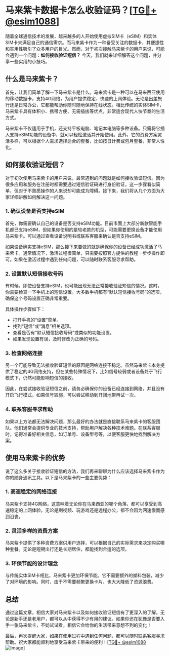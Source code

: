 # 马来紫卡数据卡怎么收验证码？[[TG💪+ @esim1088](https://t.me/s/esim1088)]

随着全球通信技术的发展，越来越多的人开始使用虚拟SIM卡（eSIM）和实体SIM卡来满足自己的通信需求。而马来紫卡作为一种备受关注的数据卡，其便捷性和实用性吸引了众多用户的目光。然而，对于初次接触马来紫卡的用户来说，可能会遇到一个问题：**如何接收验证短信？** 今天，我们就来详细解答这个问题，并分享一些实用的小技巧。

## 什么是马来紫卡？

首先，让我们简单了解一下马来紫卡是什么。马来紫卡是一种可以在马来西亚使用的移动数据卡，支持4G网络，为用户提供稳定、快速的上网体验。无论是出差旅行还是日常办公，它都能帮助你随时随地保持在线状态。相比传统的实体SIM卡，马来紫卡具有体积小、携带方便、无需插拔等优点，非常适合现代人快节奏的生活方式。

马来紫卡不仅适用于手机，还支持平板电脑、笔记本电脑等多种设备。只需将它插入支持eSIM功能的设备中，就可以轻松激活并开始使用。此外，它的资费方案灵活多样，可以根据个人需求选择适合的套餐，比如按日计费或包月套餐，非常人性化。

## 如何接收验证短信？

对于初次使用马来紫卡的用户来说，最常遇到的问题就是如何接收验证短信。因为很多应用和服务在注册时都需要通过短信验证码进行身份验证，这一步骤看似简单，但对于不熟悉操作的人来说却可能成为障碍。接下来，我们将从几个方面为大家详细讲解如何解决这一问题。

### 1. 确认设备是否支持eSIM

首先，你需要确认自己的设备是否支持eSIM功能。目前市面上大部分新款智能手机都已支持eSIM，但如果你使用的是较老款的机型，可能需要更换设备才能使用马来紫卡。可以通过查看设备说明书或联系客服来确认是否支持eSIM。

如果设备确实支持eSIM，那么接下来要做的就是确保你的设备已经成功激活了马来紫卡。通常情况下，激活过程很简单，只需要按照官方提供的教程一步步操作即可。如果在激活过程中遇到任何问题，可以随时联系客服寻求帮助。

### 2. 设置默认短信接收号码

有时候，即使设备支持eSIM，也可能出现无法正常接收验证短信的情况。这时，你需要检查一下手机上的短信设置。大多数手机都有“默认短信接收号码”的选项，确保这个号码设置正确非常重要。

具体操作步骤如下：
- 打开手机的“设置”菜单。
- 找到“短信”或“消息”相关选项。
- 查看是否有“默认短信接收号码”或类似的功能设置。
- 如果发现设置有误，及时修改为正确的号码。

### 3. 检查网络连接

另一个可能导致无法接收验证短信的原因是网络连接不稳定。虽然马来紫卡本身提供了稳定的4G网络支持，但在某些特殊情况下，比如信号较弱或者设备处于飞行模式下，仍然可能影响短信的接收。

因此，在尝试接收验证短信之前，请务必确保你的设备已经连接到网络，并且没有开启飞行模式。如果信号较弱，可以尝试移动到开阔地带再试一次。

### 4. 联系客服寻求帮助

如果以上方法都无法解决问题，那么最好的办法就是直接联系马来紫卡的客服团队。他们通常会提供专业的技术支持，帮助用户解决各种技术难题。在联系客服时，记得准备好相关信息，如订单号、设备型号等，以便客服更快地找到解决方案。

## 使用马来紫卡的优势

说了这么多关于接收验证短信的方法，我们再来聊聊为什么应该选择马来紫卡作为你的随身通讯工具。以下是马来紫卡的一些主要优势：

### 1. 高速稳定的网络连接

马来紫卡支持4G网络，这意味着无论你在马来西亚的哪个角落，都可以享受到高速稳定的上网体验。无论是刷视频、玩游戏还是远程办公，都不会因为网速慢而感到沮丧。

### 2. 灵活多样的资费方案

马来紫卡提供了多种资费方案供用户选择，可以根据自己的实际需求来决定购买哪种套餐。无论是短期出行还是长期居住，都能找到合适的选项。

### 3. 环保节能的设计理念

与传统实体SIM卡相比，马来紫卡更加环保节能。它不需要额外的塑料包装，减少了对环境的影响。同时，由于不需要频繁更换卡片，也大大降低了资源浪费。

## 总结

通过这篇文章，相信大家对马来紫卡以及如何接收验证短信有了更深入的了解。无论是新手还是老用户，都可以从中获得不少有用的建议。如果你还在犹豫是否要入手一张马来紫卡，不妨试试看，相信它会给你的生活带来意想不到的变化！

最后，再次提醒大家，如果在使用过程中遇到任何问题，都可以随时联系客服寻求帮助。祝大家都能顺利地享受马来紫卡带来的便利！[[TG💪+ @esim1088](https://t.me/s/esim1088) ![Image](https://i.postimg.cc/4NQfJmqS/Snipaste-2025-05-13-00-14-12.png)]